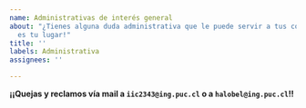 ```yaml
---
name: Administrativas de interés general
about: "¿Tienes alguna duda administrativa que le puede servir a tus compañeros? ¡Este
  es tu lugar!"
title: ''
labels: Administrativa
assignees: ''

---
```


**¡¡Quejas y reclamos vía mail a `iic2343@ing.puc.cl` o a `halobel@ing.puc.cl`!!**
